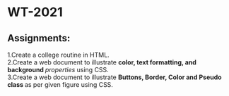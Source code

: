  # WT-2021
 ## Assignments:
  <div>
      1.Create a college routine in HTML.<br>
      2.Create a web document to illustrate <b>color, text formatting, and background </b><i>properties</i> using CSS.<br>
      3.Create a web document to illustrate <b> Buttons, Border, Color and Pseudo class </b> as per given figure using CSS.
      <div>